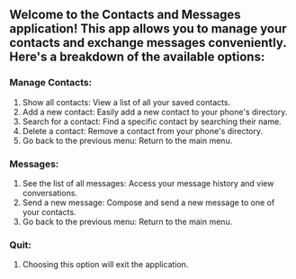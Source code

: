 ## Welcome to the Contacts and Messages application! This app allows you to manage your contacts and exchange messages conveniently. Here's a breakdown of the available options:

### Manage Contacts:

1) Show all contacts: View a list of all your saved contacts.
2) Add a new contact: Easily add a new contact to your phone's directory.
3) Search for a contact: Find a specific contact by searching their name.
4) Delete a contact: Remove a contact from your phone's directory.
5) Go back to the previous menu: Return to the main menu.

### Messages:

1) See the list of all messages: Access your message history and view conversations.
2) Send a new message: Compose and send a new message to one of your contacts.
3) Go back to the previous menu: Return to the main menu.

### Quit:

1) Choosing this option will exit the application.
